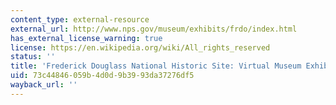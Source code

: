 ```yaml
---
content_type: external-resource
external_url: http://www.nps.gov/museum/exhibits/frdo/index.html
has_external_license_warning: true
license: https://en.wikipedia.org/wiki/All_rights_reserved
status: ''
title: 'Frederick Douglass National Historic Site: Virtual Museum Exhibit'
uid: 73c44846-059b-4d0d-9b39-93da37276df5
wayback_url: ''
---
```

